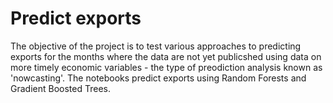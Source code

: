 # Predict exports
The objective of the project is to test various approaches to predicting exports for the months where the data are not yet publicshed using data on more timely economic variables - the type of preodiction analysis known as 'nowcasting'. The notebooks predict exports using Random Forests and Gradient Boosted Trees. 

